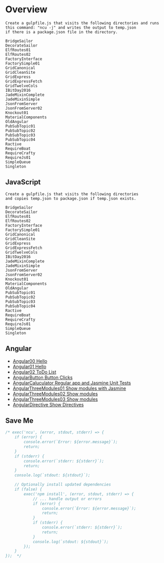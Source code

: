 # Overview

```text
Create a gulpfile.js that visits the following directories and runs
this command: "ncu -j" and writes the output to temp.json
if there is a package.json file in the directory.

BridgeSailor
DecorateSailor
ElfRoutes01
ElfRoutes02
FactoryInterface
FactorySimple01
GridCanonical
GridCleanSite
GridExpress
GridExpressFetch
GridTwelveCols
IBitDay2016
JadeMixinComplete
JadeMixinSimple
JsonFromServer
JsonFromServer02
Knockout01
MaterialComponents
OldAngular
PubSubTopic01
PubSubTopic02
PubSubTopic03
PubSubTopic04
Ractive
RequireBoat
RequireCrafty
RequireJs01
SimpleQueue
Singleton
```

## JavaScript

```text
Create a gulpfile.js that visits the following directories
and copies temp.json to package.json if temp.json exists.

BridgeSailor
DecorateSailor
ElfRoutes01
ElfRoutes02
FactoryInterface
FactorySimple01
GridCanonical
GridCleanSite
GridExpress
GridExpressFetch
GridTwelveCols
IBitDay2016
JadeMixinComplete
JadeMixinSimple
JsonFromServer
JsonFromServer02
Knockout01
MaterialComponents
OldAngular
PubSubTopic01
PubSubTopic02
PubSubTopic03
PubSubTopic04
Ractive
RequireBoat
RequireCrafty
RequireJs01
SimpleQueue
Singleton
```

## Angular

- [Angular00 Hello](https://github.com/charliecalvert/JsObjects/tree/master/JavaScript/Design/Angular00)
- [Angular01 Hello](https://github.com/charliecalvert/JsObjects/tree/master/JavaScript/Design/Angular01)
- [Angular02 ToDo List](https://github.com/charliecalvert/JsObjects/tree/master/JavaScript/Design/Angular02)
- [AngularButton Button Clicks](https://github.com/charliecalvert/JsObjects/tree/master/JavaScript/Design/AngularButton)
- [AngularCaluculator Regular app and Jasmine Unit Tests](https://github.com/charliecalvert/JsObjects/tree/master/JavaScript/Design/AngularCalculator)
- [AngularThreeModules01 Show modules with Jasmine](https://github.com/charliecalvert/JsObjects/tree/master/JavaScript/Design/AngularThreeModules01)
- [AngularThreeModules02 Show modules](https://github.com/charliecalvert/JsObjects/tree/master/JavaScript/Design/AngularThreeModules02)
- [AngularThreeModules03 Show modules](https://github.com/charliecalvert/JsObjects/tree/master/JavaScript/Design/AngularThreeModules03)
- [AngularDirective Show Directives](https://github.com/charliecalvert/JsObjects/tree/master/JavaScript/Design/AngularDirective)

## Save Me

```JavaScript
/* exec('ncu', (error, stdout, stderr) => {
    if (error) {
        console.error(`Error: ${error.message}`);
        return;
    }
    if (stderr) {
        console.error(`stderr: ${stderr}`);
        return;
    }
    console.log(`stdout: ${stdout}`);

    // Optionally install updated dependencies
    if (false) {
        exec('npm install', (error, stdout, stderr) => {
            // ... handle output or errors
            if (error) {
                console.error(`Error: ${error.message}`);
                return;
            }
            if (stderr) {
                console.error(`stderr: ${stderr}`);
                return;
            }
            console.log(`stdout: ${stdout}`);
        });
    }
});  */
```
